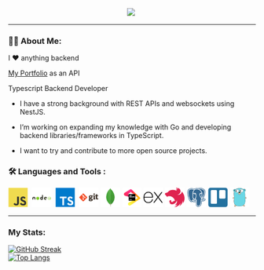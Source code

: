 <div id="header" align="center">
  <img src="https://user-images.githubusercontent.com/49736448/184518247-5c705676-31f1-489c-a9f2-bb487f1d5c65.png" width="350"/>
  <img src="https://komarev.com/ghpvc/?subtosharki&style=flat-square&color=blue" alt=""/>
</div>

---

### :man_technologist: About Me:

I :heart: anything backend

[My Portfolio](https://subtosharki-portfolio.up.railway.app/) as an API

Typescript Backend Developer

- I have a strong background with REST APIs and websockets using NestJS.

- I’m working on expanding my knowledge with Go and developing backend libraries/frameworks in TypeScript.

- I want to try and contribute to more open source projects.

### :hammer_and_wrench: Languages and Tools :

<div>
  <img src="https://github.com/devicons/devicon/blob/master/icons/javascript/javascript-original.svg" title="JavaScript" alt="JavaScript" width="40" height="40"/>&nbsp;
  <img src="https://github.com/devicons/devicon/blob/master/icons/nodejs/nodejs-original-wordmark.svg" title="NodeJS" alt="NodeJS" width="40" height="40"/>&nbsp;
  <img src="https://github.com/devicons/devicon/blob/master/icons/typescript/typescript-original.svg" title="TypeScript" alt="TypeScript" width="40" height="40"/>&nbsp;
  <img src="https://github.com/devicons/devicon/blob/master/icons/git/git-original-wordmark.svg" title="Git" alt="Git" width="40" height="40"/>
  <img src="https://github.com/devicons/devicon/blob/master/icons/mongodb/mongodb-original.svg" title="MongoDB" alt="MongoDB" width="40" height="40"/>
  <img src="https://raw.githubusercontent.com/devicons/devicon/1119b9f84c0290e0f0b38982099a2bd027a48bf1/icons/jetbrains/jetbrains-original.svg" title="JetBrains" alt="JetBrains" width="40" height="40"/>
  <img src="https://github.com/devicons/devicon/raw/master/icons/express/express-original.svg" title="ExpressJS" alt="ExpressJS" width="40" height="40"/>
  <img src="https://raw.githubusercontent.com/devicons/devicon/1119b9f84c0290e0f0b38982099a2bd027a48bf1/icons/nestjs/nestjs-plain.svg" title="NestJS" alt="NestJS" width="40" height="40"/>
  <img src="https://raw.githubusercontent.com/devicons/devicon/1119b9f84c0290e0f0b38982099a2bd027a48bf1/icons/postgresql/postgresql-plain.svg" title="PostgteSQL" alt="PostgteSQL" width="40" height="40"/>
  <img src="https://raw.githubusercontent.com/devicons/devicon/1119b9f84c0290e0f0b38982099a2bd027a48bf1/icons/trello/trello-plain.svg" title="Trello" alt="Trello" width="40" height="40"/>
  <img src="https://raw.githubusercontent.com/devicons/devicon/1119b9f84c0290e0f0b38982099a2bd027a48bf1/icons/go/go-original.svg" title="GoLang" alt="GoLang" width="40" height="40"/>
</div>

---

### My Stats:

[![GitHub Streak](http://github-readme-streak-stats.herokuapp.com?user=subtosharki&theme=dark&background=000000)](https://git.io/streak-stats)
<br>
[![Top Langs](https://github-readme-stats.vercel.app/api/top-langs/?username=subtosharki&layout=compact&theme=vision-friendly-dark)](https://github.com/anuraghazra/github-readme-stats)
